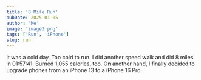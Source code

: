 ```yaml
---
title: '8 Mile Run'
pubDate: 2025-01-05
author: 'Me'
image: 'image3.png'
tags: ['Run', 'iPhone']
slug: run
---
```


It was a cold day. Too cold to run. I did another speed walk and did 8 miles in 01:57:41. Burned 1,055 calories, too. On another hand, I finally decided to upgrade phones from an iPhone 13 to a iPhone 16 Pro.

